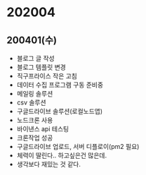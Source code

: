 # 202004

## 200401(수)

- 블로그 글 작성
- 블로그 템플릿 변경
- 직구프라이스 작은 고침
- 데이터 수집 프로그램 구동 준비중
- 메일링 솔루션
- csv 솔루션
- 구글드라이브 솔루션(로컬노드앱)
- 노드크론 사용
- 바이낸스 api 테스팅
- 크론작업 성공
- 구글드라이브 업로드, 서버 디플로이(pm2 필요)
- 체력이 딸린다.. 하고싶은건 많은데.
- 생각보다 재밌는 것 같다.